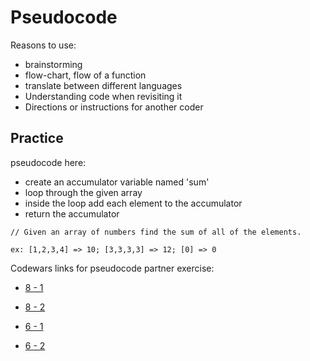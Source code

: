 # Pseudocode

Reasons to use:
- brainstorming
- flow-chart, flow of a function
- translate between different languages
- Understanding code when revisiting it
- Directions or instructions for another coder

## Practice

pseudocode here:

- create an accumulator variable named 'sum'
- loop through the given array
- inside the loop add each element to the accumulator
- return the accumulator


```
// Given an array of numbers find the sum of all of the elements.

ex: [1,2,3,4] => 10; [3,3,3,3] => 12; [0] => 0

```
Codewars links for pseudocode partner exercise:

- [8 - 1](https://www.codewars.com/kata/55a2d7ebe362935a210000b2)

- [8 - 2](https://www.codewars.com/kata/57a2013acf1fa5bfc4000921)

- [6 - 1](https://www.codewars.com/kata/583203e6eb35d7980400002a)

- [6 - 2](https://www.codewars.com/kata/5f7c38eb54307c002a2b8cc8)